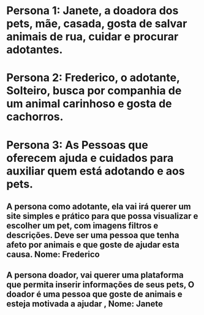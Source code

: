 <h1 strong>Persona 1: Janete, a doadora dos pets, mãe, casada, gosta de salvar animais de rua, cuidar e procurar adotantes.</h1>
<h1 strong>Persona 2: Frederico, o adotante, Solteiro, busca por companhia de um animal carinhoso e gosta de cachorros.</h1>
<h1 strong>Persona 3: As Pessoas que oferecem ajuda e cuidados para auxiliar quem está adotando e aos pets.</h1>
<p></p>
<h2 strong>A persona como adotante, ela vai irá querer um site simples e prático para que possa visualizar e escolher um pet, com imagens filtros e descrições.
   Deve ser uma pessoa que tenha afeto por animais e que goste de ajudar esta causa. Nome: Frederico </h2>
<h2 strong>A persona doador, vai querer uma plataforma que permita inserir informações de seus pets, O doador é uma pessoa que goste de animais e esteja motivada a ajudar
, Nome: Janete</h2>
